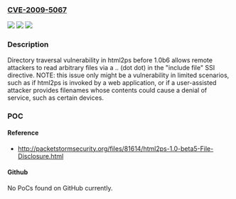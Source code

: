### [CVE-2009-5067](https://cve.mitre.org/cgi-bin/cvename.cgi?name=CVE-2009-5067)
![](https://img.shields.io/static/v1?label=Product&message=n%2Fa&color=blue)
![](https://img.shields.io/static/v1?label=Version&message=n%2Fa&color=blue)
![](https://img.shields.io/static/v1?label=Vulnerability&message=n%2Fa&color=brighgreen)

### Description

Directory traversal vulnerability in html2ps before 1.0b6 allows remote attackers to read arbitrary files via a .. (dot dot) in the "include file" SSI directive.  NOTE: this issue only might be a vulnerability in limited scenarios, such as if html2ps is invoked by a web application, or if a user-assisted attacker provides filenames whose contents could cause a denial of service, such as certain devices.

### POC

#### Reference
- http://packetstormsecurity.org/files/81614/html2ps-1.0-beta5-File-Disclosure.html

#### Github
No PoCs found on GitHub currently.

